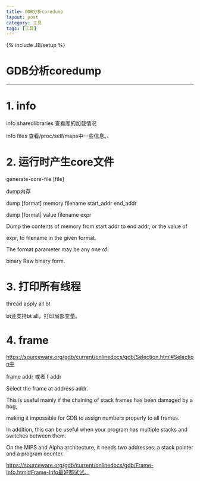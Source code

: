 ```yaml
---
title: GDB分析coredump
layout: post
category: 工具
tags: [工具]
---
```

{% include JB/setup %}
# GDB分析coredump
---

# 1. info
info sharedlibraries 查看库的加载情况

info files 查看/proc/self/maps中一些信息。、

<!--break-->

# 2. 运行时产生core文件
generate-core-file [file]

dump内存

dump [format] memory filename start_addr end_addr

dump [format] value filename expr

Dump the contents of memory from start addr to end addr, or the value of

expr, to filename in the given format.

The format parameter may be any one of:

binary Raw binary form.

# 3. 打印所有线程
thread apply all bt

bt还支持bt all，打印局部变量。

# 4. frame
https://sourceware.org/gdb/current/onlinedocs/gdb/Selection.html#Selection中

frame addr 或者 f addr

Select the frame at address addr. 

This is useful mainly if the chaining of stack frames has been damaged by a bug, 

making it impossible for GDB to assign numbers properly to all frames. 

In addition, this can be useful when your program has multiple stacks and switches between them.

On the MIPS and Alpha architecture, it needs two addresses: a stack pointer and a program counter.

https://sourceware.org/gdb/current/onlinedocs/gdb/Frame-Info.html#Frame-Info最好都试试。
